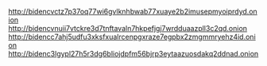 http://bidencvctz7p37oq77wi6gvlknhbwab77xuaye2b2imusepmyoiprdyd.onion
http://bidencvnuii7vtckre3d7tnftavaln7hkpefjgj7wrdduaazpll3c2qd.onion
http://bidencc7ahj5udfu3xksfxualrcenpgxraze7egpbx2zmgmmryehz4id.onion
http://bidenc3lgypl27h5r3dg6bliojdpfm56bjrp3eytaazuosdakq2ddnad.onion